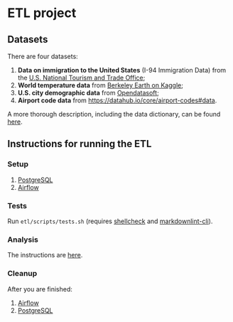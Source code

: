 # ETL project

## Datasets

There are four datasets:

1. **Data on immigration to the United States** (I-94 Immigration Data) from the
[U.S. National Tourism and Trade Office](https://travel.trade.gov/research/reports/i94/historical/2016.html);
1. **World temperature data** from [Berkeley Earth on Kaggle](https://www.kaggle.com/berkeleyearth/climate-change-earth-surface-temperature-data);
1. **U.S. city demographic data** from [Opendatasoft](https://public.opendatasoft.com/explore/dataset/us-cities-demographics/export/);
1. **Airport code data** from <https://datahub.io/core/airport-codes#data>.

A more thorough description, including the data dictionary, can be found [here](resources/docs/datasets.md).

## Instructions for running the ETL

### Setup

1. [PostgreSQL](resources/docs/postgresql.md)
1. [Airflow](resources/docs/airflow.md)

### Tests

Run `etl/scripts/tests.sh` (requires [shellcheck](https://github.com/koalaman/shellcheck) and
[markdownlint-cli](https://github.com/igorshubovych/markdownlint-cli)).

### Analysis

The instructions are [here](resources/docs/analysis.md).

### Cleanup

After you are finished:

1. [Airflow](resources/docs/airflow.md#cleanup)
1. [PostgreSQL](resources/docs/postgresql.md#cleanup)
